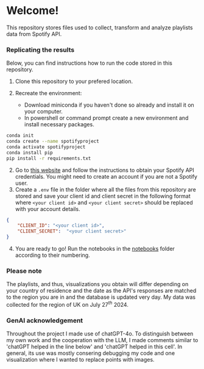 # Welcome!
This repository stores files used to collect, transform and analyze playlists data from Spotify API.

### Replicating the results
Below, you can find instructions how to run the code stored in this repository.

1. Clone this repository to your prefered location.

2. Recreate the environment:
    + Download miniconda if you haven't done so already and install it on your computer.
    + In powershell or command prompt create a new environment and install necessary packages.
```bash
conda init
conda create --name spotifyproject
conda activate spotifyproject
conda install pip
pip install -r requirements.txt
```
2. Go to [this website](https://developer.spotify.com/documentation/web-api) and follow the instructions to obtain your Spotify API credentials. You might need to create an account if you are not a Spotify user.
3. Create a `.env` file in the folder where all the files from this repository are stored and save your client id and client secret in the following format where `<your client id>` and `<your client secret>` should be replaced with your account details. 
```json
{
    "CLIENT_ID": "<your client id>",
    "CLIENT_SECRET":  "<your client secret>"
}
```

4. You are ready to go! Run the notebooks in the [notebooks](/notebooks) folder according to their numbering.

### Please note
The playlists, and thus, visualizations you obtain will differ depending on your country of residence and the date as the API's responses are matched to the region you are in and the database is updated very day. My data was collected for the region of UK on July $27^{th}$ 2024.


### GenAI acknowledgement
Throughout the project I made use of chatGPT-4o. To distinguish between my own work and the cooperation with the LLM, I made comments similar to 'chatGPT helped in the line below' and 'chatGPT helped in this cell'. In general, its use was mostly consering debugging my code and one visualization where I wanted to replace points with images.